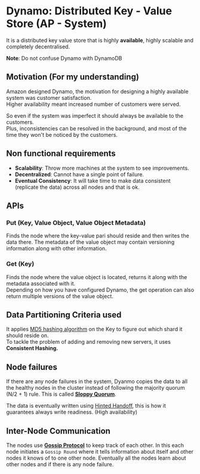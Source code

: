 <h1>Dynamo: Distributed Key - Value Store (AP - System)</h1>
  <p>It is a distributed key value store that is highly <b>available</b>, highly scalable and completely decentralised.</p>
  <p><b>Note</b>: Do not confuse Dynamo with DynamoDB</p>
  <h2>Motivation (For my understanding)</h2>
    <p>Amazon designed Dynamo, the motivation for designing a highly available system was customer satisfaction. <br/>
      Higher availability meant increased number of customers were served.
    </p>
    <p>So even if the system was imperfect it should always be available to the customers. <br/>
      Plus, inconsistencies can be resolved in the background, and most of the time they won't be noticed by the customers.
    </p>
  <h2>Non functional requirements</h2>
    <ul>
      <li><b>Scalability</b>: Throw more machines at the system to see improvements.</li>
      <li><b>Decentralized</b>: Cannot have a single point of failure.</li>
      <li><b>Eventual Consistency</b>: It will take time to make data consistent (replicate the data) across all nodes and that is ok.</li>
    </ul>
  <h2>APIs</h2>
    <h3>Put (Key, Value Object, Value Object Metadata)</h3>
      <p>Finds the node where the key-value pari should reside and then writes the data there. The metadata of the value object may contain versioning information along with other information.</p>
    <h3>Get (Key)</h3>
      <p>Finds the node where the value object is located, returns it along with the metadata associated with it. <br/>
        Depending on how you have configured Dynamo, the get operation can also return multiple versions of the value object.
      </p>
  <h2>Data Partitioning Criteria used</h2>
    <p>It applies <u>MD5 <a href="../../Basics/Data Partitioning Criteria/README.md#hash">hashing algorithm</a></u> on the Key to figure out which shard it should reside on. <br/>
      To tackle the problem of adding and removing new servers, it uses <b>Consistent Hashing.</b>
    </p>
  <h2>Node failures</h2>
    <p>If there are any node failures in the system, Dyanmo copies the data to all the healthy nodes in the cluster instead of following the majority quorum (N/2 + 1) rule. This is called <b><a href="../../Basics//Other Concepts/Quorum/README.md#sloppy-quorum">Sloppy Quorum</a></b>.</p>
    <p>The data is eventually written using <a href="../../Basics/Other Concepts/Quorum/README.md#hinted-handoff">Hinted Handoff</a>, this is how it guarantees always write readiness. (High availability) </p>
  <h2>Inter-Node Communication</h2>
    <p>The nodes use <b><a href="../../Basics/Other Concepts/Gossip Protocol/README.md">Gossip Protocol</a></b> to keep track of each other. In this each node initiates a <code>Gossip Round</code> where it tells information about itself and other nodes it knows of to one other node. Eventually all the nodes learn about other nodes and if there is any node failure.</p>


